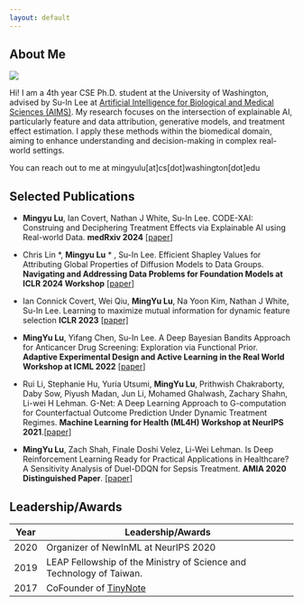 ```yaml
---
layout: default
---
```


## About Me

<img class="profile-picture" src="sherlock.jpg">

Hi! I am a 4th year CSE Ph.D. student at the University of Washington, advised by Su-In Lee at [Artificial Intelligence for Biological and Medical Sciences (AIMS)](https://aims.cs.washington.edu/). My research focuses on the intersection of explainable AI, particularly feature and data attribution, generative models, and treatment effect estimation. I apply these methods within the biomedical domain, aiming to enhance understanding and decision-making in complex real-world settings.

You can reach out to me at mingyulu[at]cs[dot]washington[dot]edu

## Selected Publications 

- **Mingyu Lu**, Ian Covert, Nathan J White, Su-In Lee. CODE-XAI: Construing and Deciphering Treatment Effects via Explainable AI using Real-world Data. **medRxiv 2024** [[paper](https://www.medrxiv.org/content/medrxiv/early/2024/09/06/2024.09.04.24312866.full.pdf)] 

- Chris Lin *, **Mingyu Lu** * , Su-In Lee. Efficient Shapley Values for Attributing Global Properties of Diffusion Models to Data Groups. **Navigating and Addressing  Data Problems for Foundation Models at ICLR 2024 Workshop** [[paper](https://arxiv.org/pdf/2407.03153)]

- Ian Connick Covert, Wei Qiu, **MingYu Lu**, Na Yoon Kim, Nathan J White, Su-In Lee. Learning to maximize mutual information for dynamic feature selection **ICLR 2023** [[paper]](https://proceedings.mlr.press/v202/covert23a/covert23a.pdf)
  
- **MingYu Lu**, Yifang Chen, Su-In Lee. A Deep Bayesian Bandits Approach for Anticancer Drug Screening: Exploration via Functional Prior. **Adaptive Experimental Design and Active Learning in the Real World Workshop at ICML 2022** [[paper](https://realworldml.github.io/files/cr/paper62.pdf)]
  
- Rui Li, Stephanie Hu, Yuria Utsumi, **MingYu Lu**, Prithwish Chakraborty, Daby Sow, Piyush Madan, Jun Li, Mohamed Ghalwash, Zachary Shahn, Li-wei H Lehman. G-Net: A Deep Learning Approach to G-computation for Counterfactual Outcome Prediction Under Dynamic Treatment Regimes. **Machine Learning for Health (ML4H) Workshop at NeurIPS 2021**.[[paper]](https://arxiv.org/abs/2003.10551)
  
- **MingYu Lu**, Zach Shah, Finale Doshi Velez, Li-Wei Lehman. Is Deep Reinforcement Learning Ready for Practical Applications in Healthcare? A Sensitivity Analysis of Duel-DDQN for Sepsis Treatment. **AMIA 2020 Distinguished Paper**. [[paper]](https://www.ncbi.nlm.nih.gov/pmc/articles/PMC8075511/)


## Leadership/Awards


Year | Leadership/Awards
-----|---------------
2020 | Organizer of NewInML at NeurIPS 2020 
2019 | LEAP Fellowship of the Ministry of Science and Technology of Taiwan. 
2017 | CoFounder of [TinyNote](https://thetinynotes.com/)

